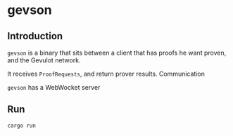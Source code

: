 # gevson

## Introduction

`gevson` is a binary that sits between a client that has proofs he want proven, and the Gevulot network.

It receives `ProofRequests`, and return prover results.  Communication

`gevson` has a WebWocket server


## Run



```
cargo run
```

